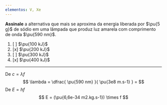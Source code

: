```yaml
---
elementos: V, Xe
---
```


**Assinale** a alternativa que mais se aproxima da energia liberada por $\pu{5 g}$ de sódio em uma lâmpada que produz luz amarela com comprimento de onda $\pu{590 nm}$.

1. [ ] $\pu{100 kJ}$
2. [x] $\pu{200 kJ}$
3. [ ] $\pu{300 kJ}$
4. [x] $\pu{400 kJ}$

---

De $c = \lambda f$
$$
    \lambda = \dfrac{ \pu{590 nm} }{ \pu{3e8 m.s-1} } = 
$$
De $E = hf$
$$
    E = (\pu{6,6e-34 m2.kg.s-1}) \times f
$$